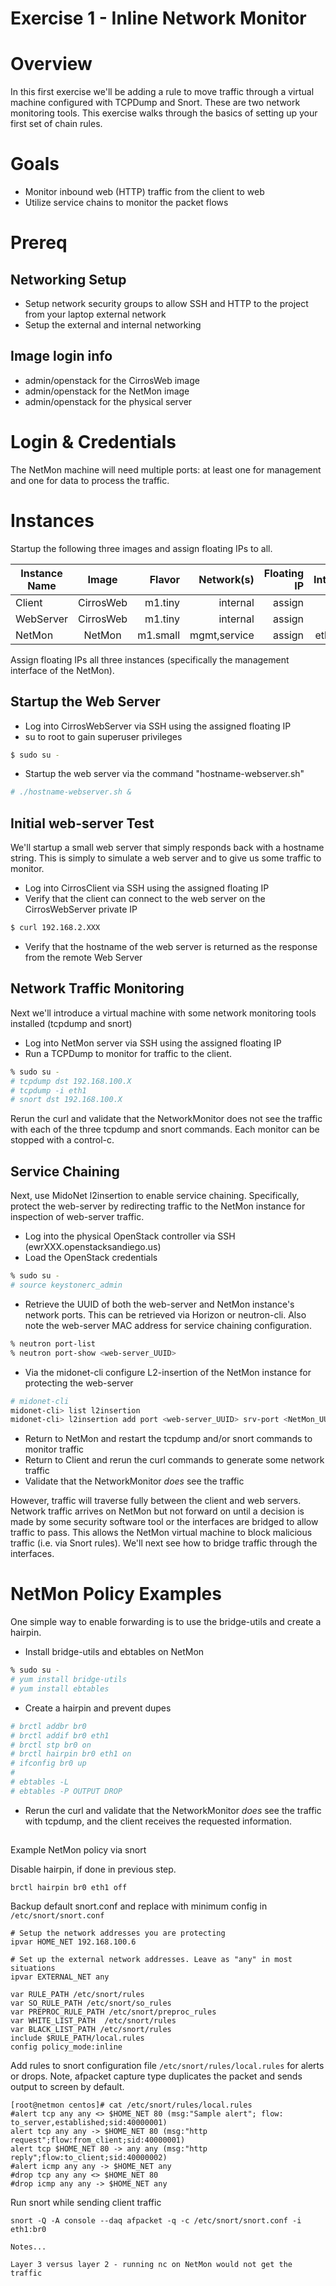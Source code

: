 
# Exercise 1 - Inline Network Monitor

# Overview

In this first exercise we'll be adding a rule to move traffic through a virtual machine configured with TCPDump and Snort. These are two network monitoring tools. This exercise walks through the basics of setting up your first set of chain rules.

# Goals

  * Monitor inbound web (HTTP) traffic from the client to web
  * Utilize service chains to monitor the packet flows

# Prereq

## Networking Setup
  * Setup network security groups to allow SSH and HTTP to the project from your laptop external network
  * Setup the external and internal networking
  
## Image login info
  * admin/openstack for the CirrosWeb image
  * admin/openstack for the NetMon image
  * admin/openstack for the physical server

# Login & Credentials

The NetMon machine will need multiple ports: at least one for management and one for data to process the traffic.

# Instances

Startup the following three images and assign floating IPs to all.

| Instance Name | Image         | Flavor  | Network(s)      | Floating IP | Interfaces          |
| ------------- |:-------------:| -------:|----------------:|------------:|--------------------:|
| Client        | CirrosWeb     | m1.tiny | internal        |  assign     | eth0                |
| WebServer     | CirrosWeb     | m1.tiny | internal        |  assign     | eth0                |
| NetMon        | NetMon        | m1.small| mgmt,service    |  assign     | eth0, eth1          |

Assign floating IPs all three instances (specifically the management interface of the NetMon).

## Startup the Web Server
* Log into CirrosWebServer via SSH using the assigned floating IP
* su to root to gain superuser privileges
```bash
$ sudo su -
```
* Startup the web server via the command "hostname-webserver.sh"
```bash
# ./hostname-webserver.sh &
```

## Initial web-server Test

We'll startup a small web server that simply responds back with a hostname string. This is simply to simulate a web server and to give us some traffic to monitor.

* Log into CirrosClient via SSH using the assigned floating IP
* Verify that the client can connect to the web server on the CirrosWebServer private IP
```bash
$ curl 192.168.2.XXX
```
* Verify that the hostname of the web server is returned as the response from the remote Web Server

## Network Traffic Monitoring

Next we'll introduce a virtual machine with some network monitoring tools installed (tcpdump and snort)

* Log into NetMon server via SSH using the assigned floating IP 
* Run a TCPDump to monitor for traffic to the client.

```bash
% sudo su -
# tcpdump dst 192.168.100.X
# tcpdump -i eth1
# snort dst 192.168.100.X
```

Rerun the curl and validate that the NetworkMonitor does not see the traffic with each of the three tcpdump and snort commands. Each monitor can be stopped with a control-c.


## Service Chaining

Next, use MidoNet l2insertion to enable service chaining. Specifically, protect the web-server by redirecting traffic to the NetMon instance for inspection of web-server traffic.


* Log into the physical OpenStack controller via SSH (ewrXXX.openstacksandiego.us)
* Load the OpenStack credentials
```bash
% sudo su -
# source keystonerc_admin
```

* Retrieve the UUID of both the web-server and NetMon instance's network ports. This can be retrieved via Horizon or neutron-cli. Also note the web-server MAC address for service chaining configuration.
```bash
% neutron port-list
% neutron port-show <web-server_UUID>
```

* Via the midonet-cli configure L2-insertion of the NetMon instance for protecting the web-server
```bash
# midonet-cli
midonet-cli> list l2insertion
midonet-cli> l2insertion add port <web-server_UUID> srv-port <NetMon_UUID> fail-open true mac <web-server_MAC> 
```

* Return to NetMon and restart the tcpdump and/or snort commands to monitor traffic
* Return to Client and rerun the curl commands to generate some network traffic
* Validate that the NetworkMonitor _does_ see the traffic

However, traffic will traverse fully between the client and web servers. Network traffic arrives on NetMon but not forward on until a decision is made by some security software tool or the interfaces are bridged to allow traffic to pass. This allows the NetMon virtual machine to block malicious traffic (i.e. via Snort rules). We'll next see how to bridge traffic through the interfaces.

#  NetMon Policy Examples

One simple way to enable forwarding is to use the bridge-utils and create a hairpin.

* Install bridge-utils and ebtables on NetMon
```bash
% sudo su -
# yum install bridge-utils
# yum install ebtables 
```

* Create a hairpin and prevent dupes
```bash
# brctl addbr br0
# brctl addif br0 eth1
# brctl stp br0 on
# brctl hairpin br0 eth1 on
# ifconfig br0 up
#
# ebtables -L
# ebtables -P OUTPUT DROP
```

* Rerun the curl and validate that the NetworkMonitor _does_ see the traffic with tcpdump, and the client receives the requested information.

## 
Example NetMon policy via snort

Disable hairpin, if done in previous step.
```
brctl hairpin br0 eth1 off
```
Backup default snort.conf and replace with minimum config in `/etc/snort/snort.conf`
```
# Setup the network addresses you are protecting
ipvar HOME_NET 192.168.100.6

# Set up the external network addresses. Leave as "any" in most situations
ipvar EXTERNAL_NET any

var RULE_PATH /etc/snort/rules
var SO_RULE_PATH /etc/snort/so_rules
var PREPROC_RULE_PATH /etc/snort/preproc_rules
var WHITE_LIST_PATH  /etc/snort/rules
var BLACK_LIST_PATH /etc/snort/rules
include $RULE_PATH/local.rules
config policy_mode:inline
```

Add rules to snort configuration file `/etc/snort/rules/local.rules` for alerts or drops. Note, afpacket capture type duplicates the packet and sends output to screen by default.

```
[root@netmon centos]# cat /etc/snort/rules/local.rules 
#alert tcp any any <> $HOME_NET 80 (msg:"Sample alert"; flow: to_server,established;sid:40000001) 
alert tcp any any -> $HOME_NET 80 (msg:"http request";flow:from_client;sid:40000001)
alert tcp $HOME_NET 80 -> any any (msg:"http reply";flow:to_client;sid:40000002)
#alert icmp any any -> $HOME_NET any
#drop tcp any any <> $HOME_NET 80
#drop icmp any any -> $HOME_NET any
```
Run snort while sending client traffic
```
snort -Q -A console --daq afpacket -q -c /etc/snort/snort.conf -i eth1:br0
```

```
Notes...

Layer 3 versus layer 2 - running nc on NetMon would not get the traffic





